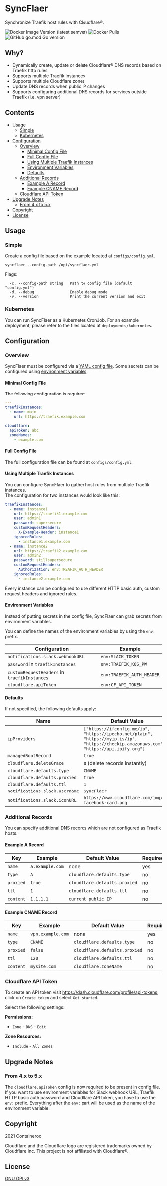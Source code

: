 # SyncFlaer

Synchronize Traefik host rules with Cloudflare®.

![Docker Image Version (latest semver)](https://img.shields.io/docker/v/containeroo/syncflaer?sort=semver)
![Docker Pulls](https://img.shields.io/docker/pulls/containeroo/syncflaer)
![GitHub go.mod Go version](https://img.shields.io/github/go-mod/go-version/containeroo/syncflaer)

## Why?

- Dynamically create, update or delete Cloudflare® DNS records based on Traefik http rules
- Supports multiple Traefik instances
- Supports multiple Cloudflare zones
- Update DNS records when public IP changes
- Supports configuring additional DNS records for services outside Traefik (i.e. vpn server)

## Contents

- [Usage](#usage)
  - [Simple](#simple)
  - [Kubernetes](#kubernetes)
- [Configuration](#configuration)
  - [Overview](#overview)
    - [Minimal Config File](#minimal-config-file)
    - [Full Config File](#full-config-file)
    - [Using Multiple Traefik Instances](#using-multiple-traefik-instances)
    - [Environment Variables](#environment-variables)
    - [Defaults](#defaults)
  - [Additional Records](#additional-records)
    - [Example A Record](#example-a-record)
    - [Example CNAME Record](#example-cname-record)
  - [Cloudflare API Token](#cloudflare-api-token)
- [Upgrade Notes](#upgrade-notes)
  - [From 4.x to 5.x](#from-4x-to-5x)
- [Copyright](#copyright)
- [License](#license)

## Usage

### Simple

Create a config file based on the example located at `configs/config.yml`.

```shell
syncflaer --config-path /opt/syncflaer.yml
```

Flags:

```text
  -c, --config-path string   Path to config file (default "config.yml")
  -d, --debug                Enable debug mode
  -v, --version              Print the current version and exit
```

### Kubernetes

You can run SyncFlaer as a Kubernetes CronJob. For an example deployment, please refer to the files located at `deployments/kubernetes`.

## Configuration

### Overview

SyncFlaer must be configured via a [YAML config file](#full-config-file). Some secrets can be configured using [environment variables](#environment-variables).

#### Minimal Config File

The following configuration is required:

```yaml
---
traefikInstances:
  - name: main
    url: https://traefik.example.com

cloudflare:
  apiToken: abc
  zoneNames:
    - example.com
```

#### Full Config File

The full configuration file can be found at `configs/config.yml`.

#### Using Multiple Traefik Instances

You can configure SyncFlaer to gather host rules from multiple Traefik instances.  
The configuration for two instances would look like this:

```yaml
traefikInstances:
  - name: instance1
    url: https://traefik1.example.com
    user: admin1
    password: supersecure
    customRequestHeaders:
      X-Example-Header: instance1
    ignoredRules:
      - instance1.example.com
  - name: instance2
    url: https://traefik2.example.com
    user: admin2
    password: stillsupersecure
    customRequestHeaders:
      Authorization: env:TREAFIK_AUTH_HEADER
    ignoredRules:
      - instance2.example.com
```

Every instance can be configured to use different HTTP basic auth, custom request headers and ignored rules.

#### Environment Variables

Instead of putting secrets in the config file, SyncFlaer can grab secrets from environment variables.

You can define the names of the environment variables by using the `env:` prefix.

| Configuration                                | Example                   |
|----------------------------------------------|---------------------------|
| `notifications.slack.webhookURL`             | `env:SLACK_TOKEN`         |
| `password` in `traefikInstances`             | `env:TRAEFIK_K8S_PW`      |
| `customRequestHeaders` in `traefikInstances` | `env:TRAEFIK_AUTH_HEADER` |
| `cloudflare.apiToken`                        | `env:CF_API_TOKEN`        |

#### Defaults

If not specified, the following defaults apply:

| Name                           | Default Value                                                                                                                            |
|--------------------------------|------------------------------------------------------------------------------------------------------------------------------------------|
| `ipProviders`                  | `["https://ifconfig.me/ip", "https://ipecho.net/plain", "https://myip.is/ip", "https://checkip.amazonaws.com", "https://api.ipify.org"]` |
| `managedRootRecord`            | `true`                                                                                                                                   |
| `cloudflare.deleteGrace`       | `0` (delete records instantly)                                                                                                           |
| `cloudflare.defaults.type`     | `CNAME`                                                                                                                                  |
| `cloudflare.defaults.proxied`  | `true`                                                                                                                                   |
| `cloudflare.defaults.ttl`      | `1`                                                                                                                                      |
| `notifications.slack.username` | `SyncFlaer`                                                                                                                              |
| `notifications.slack.iconURL`  | `https://www.cloudflare.com/img/cf-facebook-card.png`                                                                                    |

### Additional Records

You can specify additional DNS records which are not configured as Traefik hosts.

#### Example A Record

| Key       | Example         | Default Value                 | Required |
|-----------|-----------------|-------------------------------|----------|
| `name`    | `a.example.com` | none                          | yes      |
| `type`    | `A`             | `cloudflare.defaults.type`    | no       |
| `proxied` | `true`          | `cloudflare.defaults.proxied` | no       |
| `ttl`     | `1`             | `cloudflare.defaults.ttl`     | no       |
| `content` | `1.1.1.1`       | `current public IP`           | no       |

#### Example CNAME Record

| Key       | Example           | Default Value                 | Required |
|-----------|-------------------|-------------------------------|----------|
| `name`    | `vpn.example.com` | none                          | yes      |
| `type`    | `CNAME`           | `cloudflare.defaults.type`    | no       |
| `proxied` | `false`           | `cloudflare.defaults.proxied` | no       |
| `ttl`     | `120`             | `cloudflare.defaults.ttl`     | no       |
| `content` | `mysite.com`      | `cloudflare.zoneName`         | no       |

### Cloudflare API Token

To create an API token visit https://dash.cloudflare.com/profile/api-tokens, click on `Create token` and select `Get started`.

Select the following settings:

**Permissions:**  
- `Zone` - `DNS` - `Edit`

**Zone Resources:**  
- `Include` - `All Zones`

## Upgrade Notes

### From 4.x to 5.x

The `cloudflare.apiToken` config is now required to be present in config file.  
If you want to use environment variables for Slack webhook URL, Traefik HTTP basic auth password and Cloudflare API token, you have to use the `env:` prefix.
Everything after the `env:` part will be used as the name of the environment variable.

## Copyright

2021 Containeroo

Cloudflare and the Cloudflare logo are registered trademarks owned by Cloudflare Inc.
This project is not affiliated with Cloudflare®.

## License

[GNU GPLv3](https://github.com/containeroo/SyncFlaer/blob/master/LICENSE)
